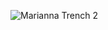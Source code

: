 ![Marianna Trench  2](https://github.com/user-attachments/assets/76703174-3b62-414d-85f2-cd4875af2fe8)

